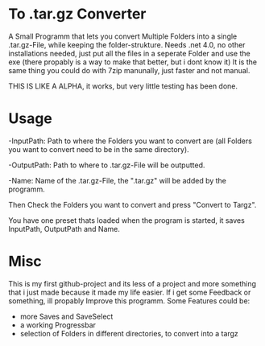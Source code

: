 # To .tar.gz Converter
A Small Programm that lets you  convert Multiple Folders into a single .tar.gz-File, while keeping the folder-strukture. 
Needs .net 4.0, no other installations needed, just put all the files in a seperate Folder and use the exe (there propably is a way to make that better, but i dont know it)
It is the same thing you could do with 7zip manunally, just faster and not manual.

THIS IS LIKE A ALPHA, it works, but very little testing has been done.

# Usage
-InputPath: Path to where the Folders you want to convert are (all Folders you want to convert need to be in the same directory).

-OutputPath: Path to where to .tar.gz-File will be outputted.

-Name: Name of the .tar.gz-File, the ".tar.gz" will be added by the programm.

Then Check the Folders you want to convert and press "Convert to Targz".

You have one preset thats loaded when the program is started, it saves InputPath, OutputPath and Name.

# Misc
This is my first github-project and its less of a project and more something that i just made because it made my life easier.
If i get some Feedback or something, ill propably Improve this programm. Some Features could be:
  - more Saves and SaveSelect
  - a working Progressbar
  - selection of Folders in different directories, to convert into a targz
  

